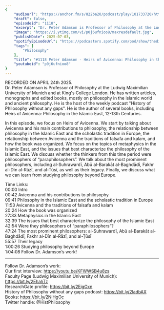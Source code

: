 ```yaml
---
{
	"audiourl": "https://anchor.fm/s/822ba20/podcast/play/101733720/https%3A%2F%2Fd3ctxlq1ktw2nl.cloudfront.net%2Fstaging%2F2025-3-24%2Ff1e083cc-8a5e-8366-e3c4-1a6a9bb39881.m4a",
	"draft": false,
	"episodeid": "1118",
	"excerpt": "Dr. Peter Adamson is Professor of Philosophy at the Ludwig Maximilian University of Munich and at King's College London. He has written articles, monographs and edited books, mostly on philosophy in the Islamic world and ancient philosophy. He is the host of the weekly podcast \"History of Philosophy without any gaps\". He is the author of several books, including Heirs of Avicenna: Philosophy in the Islamic East, 12-13th Centuries.",
	"image": "https://i.ytimg.com/vi/p0j6ufnioo8/maxresdefault.jpg",
	"publishDate": 2025-07-03,
	"spotifyEpisodeUrl": "https://podcasters.spotify.com/pod/show/thedissenter/episodes/1118-Peter-Adamson---Heirs-of-Avicenna-Philosophy-in-the-Islamic-East--12-13th-Centuries-e31v5so",
	"tags": [
		"Philosophy"
	],
	"title": "#1118 Peter Adamson - Heirs of Avicenna: Philosophy in the Islamic East, 12-13th Centuries",
	"youtubeid": "p0j6ufnioo8"
}
---
```

RECORDED ON APRIL 24th 2025.  
Dr. Peter Adamson is Professor of Philosophy at the Ludwig Maximilian University of Munich and at King's College London. He has written articles, monographs and edited books, mostly on philosophy in the Islamic world and ancient philosophy. He is the host of the weekly podcast "History of Philosophy without any gaps". He is the author of several books, including Heirs of Avicenna: Philosophy in the Islamic East, 12-13th Centuries.

In this episode, we focus on Heirs of Avicenna. We start by talking about Avicenna and his main contributions to philosophy, the relationship between philosophy in the Islamic East and the scholastic tradition in Europe, the relationship between Avicenna and the traditions of falsafa and kalam, and how the book was organized. We focus on the topics of metaphysics in the Islamic East, and the issues that best characterize the philosophy of the Islamic East. We discuss whether the thinkers from this time period were philosophers of “paraphilosophers”. We talk about the most prominent philosophers, including al-Suhrawardī, Abū al-Barakāt al-Baghdādī, Fakhr al-Dīn al-Rāzī, and al-Ṭūsī, as well as their legacy. Finally, we discuss what we can learn from studying philosophy beyond Europe.

Time Links:  
<time>00:00</time> Intro  
<time>00:42</time> Avicenna and his contributions to philosophy  
<time>09:41</time> Philosophy in the Islamic East and the scholastic tradition in Europe  
<time>11:53</time> Avicenna and the traditions of falsafa and kalam  
<time>20:24</time> How the book was organized  
<time>27:33</time> Metaphysics in the Islamic East  
<time>32:39</time> The issues that best characterize the philosophy of the Islamic East  
<time>42:54</time> Were they philosophers of “paraphilosophers”?  
<time>47:24</time> The most prominent philosophers: al-Suhrawardī, Abū al-Barakāt al-Baghdādī, Fakhr al-Dīn al-Rāzī, and al-Ṭūsī  
<time>55:57</time> Their legacy  
<time>1:00:26</time> Studying philosophy beyond Europe  
<time>1:04:08</time> Follow Dr. Adamson’s work!

---

Follow Dr. Adamson’s work:  
Our first interview: https://youtu.be/KFWWSB4u8zs  
Faculty Page (Ludwig Maximilian University of Munich): https://bit.ly/2EhahTz  
ResearchGate profile: https://bit.ly/2EigOxn  
History of Philosophy without any gaps podcast: https://bit.ly/2ladbAX  
Books: https://bit.ly/2NiHgOc  
Twitter handle: @HistPhilosophy
